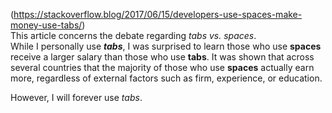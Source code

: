 (https://stackoverflow.blog/2017/06/15/developers-use-spaces-make-money-use-tabs/)  
This article concerns the debate regarding *tabs vs. spaces*.  
While I personally use ***tabs***, I was surprised to learn those who use **spaces** receive a larger salary than those who use **tabs**.  It was shown that across several countries that the majority of those who use **spaces** actually earn more, regardless of external factors such as firm, experience, or education.  

However, I will forever use *tabs*.
